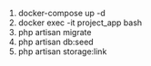 1. docker-compose up -d
2. docker exec -it project_app bash
3. php artisan migrate
4. php artisan db:seed
5. php artisan storage:link
